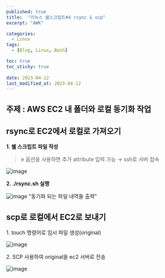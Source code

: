 ```yaml
---
published: true
title:  "리눅스 쉘스크립트#4 rsync & scp"
excerpt: "AWK"

categories:
  - Linux
tags:
  - [Blog, Linux, Bash]

toc: true
toc_sticky: true
 
date: 2023-04-12
last_modified_at: 2023-04-12
---
```

## **주제 : AWS EC2 내 폴더와 로컬 동기화 작업**

## **rsync로 EC2에서 로컬로 가져오기**

**1\. 쉘 스크립트 파일 작성**

> e 옵션을 사용하면 추가 attribute 입력 가능 → ssh로 서버 접속

![image](https://user-images.githubusercontent.com/62383521/231238133-398c03ed-4fe4-413b-9de6-263ca766e795.png)

**2\. ./rsync.sh 실행**

![image](https://user-images.githubusercontent.com/62383521/231238146-b90be121-f423-430e-985c-7b2fb70a7249.png)
"동기화 되는 파일 내역들 출력"

## **scp로 로컬에서 EC2로 보내기** 

1\. touch 명령어로 임시 파일 생성(original)

![image](https://user-images.githubusercontent.com/62383521/231238169-78c1c9a0-d491-4c86-8178-c3e3b11336a6.png)

2\. SCP 사용하여 original을 ec2 서버로 전송

![image](https://user-images.githubusercontent.com/62383521/231238186-bb26ef6f-be74-4b78-9b56-34710f88b79c.png)